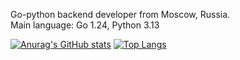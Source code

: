 Go-python backend developer from Moscow, Russia. <br>
Main language: Go 1.24, Python 3.13 <br>


[![Anurag's GitHub stats](https://github-readme-stats.vercel.app/api?username=teadove&show_icons=true)](https://github.com/anuraghazra/github-readme-stats)
[![Top Langs](https://github-readme-stats.vercel.app/api/top-langs/?username=teadove&exclude_repo=Screeps,kodiki-aviahack,arxiv-journal-parsing,amazing-digital-template)](https://github.com/anuraghazra/github-readme-stats)
